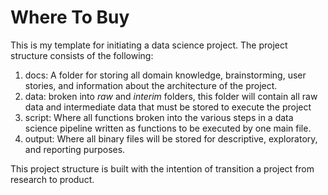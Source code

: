 # Where To Buy
This is my template for initiating a data science project. 
The project structure consists of the following: 
1. docs: A folder for storing all domain knowledge, brainstorming, user stories, and information about the architecture of the project. 
2. data: broken into *raw* and *interim* folders, this folder will contain all raw data and intermediate data that must be stored to execute the project
3. script: Where all functions broken into the various steps in a data science pipeline written as functions to be executed by one main file. 
4. output: Where all binary files will be stored for descriptive, exploratory, and reporting purposes.

This project structure is built with the intention of transition a project from research to product. 



